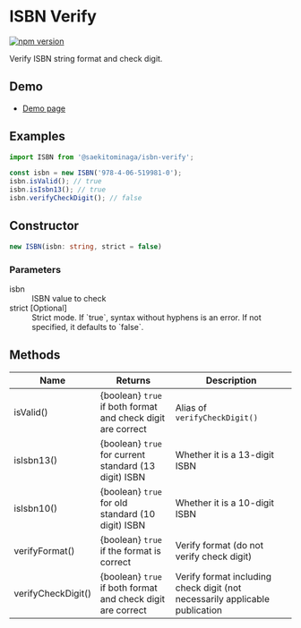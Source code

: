 # ISBN Verify

[![npm version](https://badge.fury.io/js/%40saekitominaga%2Fisbn-verify.svg)](https://badge.fury.io/js/%40saekitominaga%2Fisbn-verify)

Verify ISBN string format and check digit.

## Demo

- [Demo page](https://saekitominaga.github.io/isbn-verify/demo.html)

## Examples

```JavaScript
import ISBN from '@saekitominaga/isbn-verify';

const isbn = new ISBN('978-4-06-519981-0');
isbn.isValid(); // true
isbn.isIsbn13(); // true
isbn.verifyCheckDigit(); // false
```

## Constructor

```TypeScript
new ISBN(isbn: string, strict = false)
```

### Parameters

<dl>
<dt>isbn</dt>
<dd>ISBN value to check</dd>
<dt>strict [Optional]</dt>
<dd>Strict mode. If `true`, syntax without hyphens is an error. If not specified, it defaults to `false`.</dd>
</dl>

## Methods

| Name | Returns | Description |
|-|-|-|
| isValid() | {boolean} `true` if both format and check digit are correct | Alias of `verifyCheckDigit()` |
| isIsbn13() | {boolean} `true` for current standard (13 digit) ISBN | Whether it is a 13-digit ISBN |
| isIsbn10() | {boolean} `true` for old standard (10 digit) ISBN | Whether it is a 10-digit ISBN |
| verifyFormat() | {boolean} `true` if the format is correct | Verify format (do not verify check digit) |
| verifyCheckDigit() | {boolean} `true` if both format and check digit are correct | Verify format including check digit (not necessarily applicable publication |
